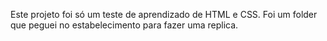 Este projeto foi só um teste de aprendizado de HTML e CSS.
Foi um folder que peguei no estabelecimento para fazer uma replica.
